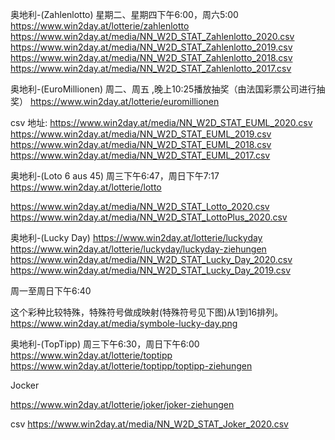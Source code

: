 <!--
 * @Author: maple
 * @Date: 2020-09-02 21:30:07
 * @LastEditors: maple
 * @LastEditTime: 2020-09-18 02:23:08
-->
奥地利-(Zahlenlotto)
星期二、星期四下午6:00，周六5:00
https://www.win2day.at/lotterie/zahlenlotto
https://www.win2day.at/media/NN_W2D_STAT_Zahlenlotto_2020.csv
https://www.win2day.at/media/NN_W2D_STAT_Zahlenlotto_2019.csv
https://www.win2day.at/media/NN_W2D_STAT_Zahlenlotto_2018.csv
https://www.win2day.at/media/NN_W2D_STAT_Zahlenlotto_2017.csv


奥地利-(EuroMillionen)
周二、周五 ,晚上10:25播放抽奖（由法国彩票公司进行抽奖）
https://www.win2day.at/lotterie/euromillionen

csv 地址:
https://www.win2day.at/media/NN_W2D_STAT_EUML_2020.csv
https://www.win2day.at/media/NN_W2D_STAT_EUML_2019.csv
https://www.win2day.at/media/NN_W2D_STAT_EUML_2018.csv
https://www.win2day.at/media/NN_W2D_STAT_EUML_2017.csv


奥地利-(Loto 6 aus 45)
周三下午6:47，周日下午7:17
https://www.win2day.at/lotterie/lotto

https://www.win2day.at/media/NN_W2D_STAT_Lotto_2020.csv
https://www.win2day.at/media/NN_W2D_STAT_LottoPlus_2020.csv


奥地利-(Lucky Day)
https://www.win2day.at/lotterie/luckyday
https://www.win2day.at/lotterie/luckyday/luckyday-ziehungen
https://www.win2day.at/media/NN_W2D_STAT_Lucky_Day_2020.csv
https://www.win2day.at/media/NN_W2D_STAT_Lucky_Day_2019.csv

周一至周日下午6:40

这个彩种比较特殊，特殊符号做成映射(特殊符号见下图)从1到16排列。
https://www.win2day.at/media/symbole-lucky-day.png


奥地利-(TopTipp)
周三下午6:30，周日下午6:00
https://www.win2day.at/lotterie/toptipp
https://www.win2day.at/lotterie/toptipp/toptipp-ziehungen


Jocker

https://www.win2day.at/lotterie/joker/joker-ziehungen

csv 
https://www.win2day.at/media/NN_W2D_STAT_Joker_2020.csv




